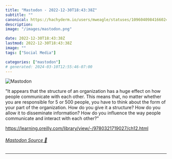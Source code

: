 ```yaml
---
title: "Mastodon - 2022-12-30T18:43:38Z"
subtitle: ""
canonical: https://hachyderm.io/users/mweagle/statuses/109604098416602421
description:
image: "/images/mastodon.png"

date: 2022-12-30T18:43:38Z
lastmod: 2022-12-30T18:43:38Z
image: ""
tags: ["Social Media"]

categories: ["mastodon"]
# generated: 2024-03-10T12:55:46-07:00
---
```

![Mastodon](/images/mastodon.png)

<p>&quot;It appears that the structure of an organization has a huge effect on how people communicate with each other. This means that, no matter whether you are responsible for 5 or 500 people, you have to think about the form of your part of the organization. How do you give it a structure? How do you allow it to disseminate information? How do you influence the way people communicate and interact with each other?&quot;</p><p><a href="https://learning.oreilly.com/library/view/-/9780321719027/ch12.html" target="_blank" rel="nofollow noopener noreferrer" translate="no"><span class="invisible">https://</span><span class="ellipsis">learning.oreilly.com/library/v</span><span class="invisible">iew/-/9780321719027/ch12.html</span></a></p>


###### [Mastodon Source 🐘](https://hachyderm.io/@mweagle/109604098416602421)

___
